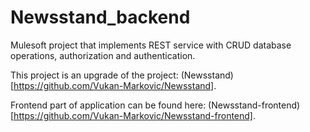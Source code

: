 # Newsstand_backend

Mulesoft project that implements REST service with CRUD database operations, authorization and authentication.

This project is an upgrade of the project: (Newsstand)[https://github.com/Vukan-Markovic/Newsstand].

Frontend part of application can be found here: (Newsstand-frontend)[https://github.com/Vukan-Markovic/Newsstand-frontend].
